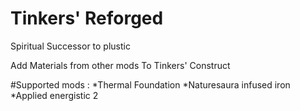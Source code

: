 # Tinkers' Reforged
Spiritual Successor to plustic

Add Materials from other mods To Tinkers' Construct

#Supported mods : 
*Thermal Foundation
*Naturesaura infused iron
*Applied energistic 2
